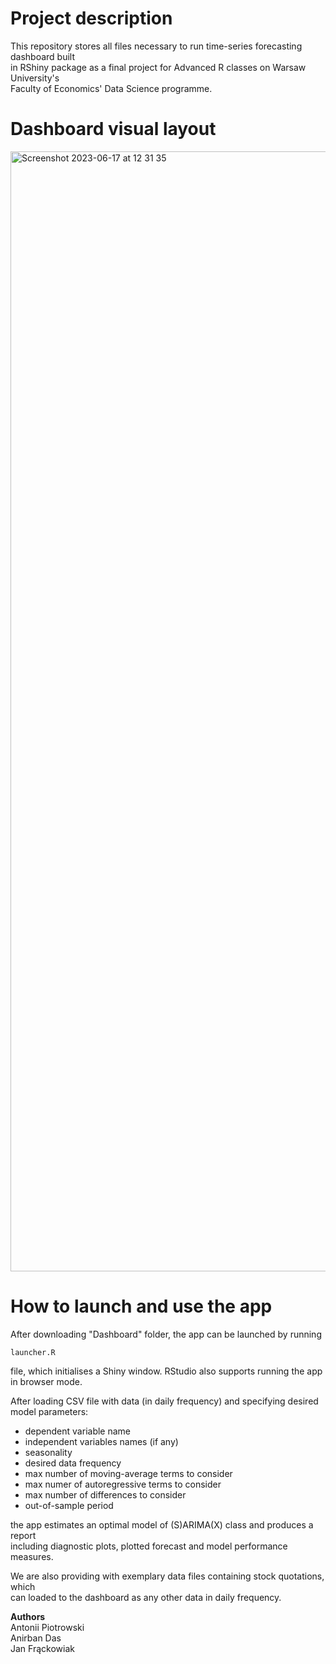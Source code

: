 # Project description

This repository stores all files necessary to run time-series forecasting dashboard built <br/>
in RShiny package as a final project for Advanced R classes on Warsaw University's <br/>
Faculty of Economics' Data Science programme. 

# Dashboard visual layout

<img width="1792" alt="Screenshot 2023-06-17 at 12 31 35" src="https://github.com/jjfrackowiak/RShiny-Time-Series-Forecasting/assets/84077365/04ddb280-7a11-465b-8be6-200df6c3d8ec">

# How to launch and use the app

After downloading "Dashboard" folder, the app can be launched by running 
```
launcher.R
```
file, which initialises a Shiny window. RStudio also supports running the app in browser mode. <br/>

After loading CSV file with data (in daily frequency) and specifying desired model parameters: 

- dependent variable name
- independent variables names (if any)
- seasonality
- desired data frequency
- max number of moving-average terms to consider
- max numer of autoregressive terms to consider
- max number of differences to consider
- out-of-sample period

the app estimates an optimal model of (S)ARIMA(X) class and produces a report <br/>
including diagnostic plots, plotted forecast and model performance measures. <br/>

We are also providing with exemplary data files containing stock quotations, which <br/>
can loaded to the dashboard as any other data in daily frequency. <br/>

<b>Authors</b> <br/>
Antonii Piotrowski <br/>
Anirban Das <br/>
Jan Frąckowiak


